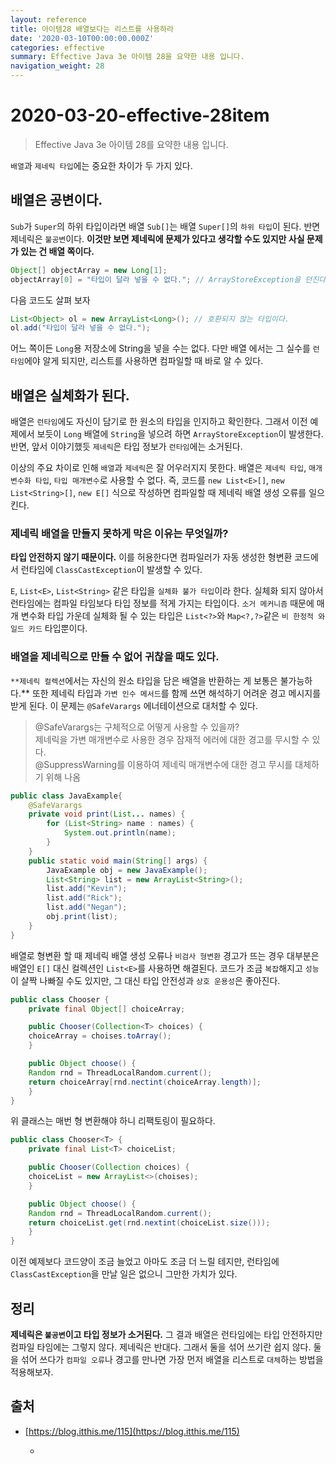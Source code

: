 ```yaml
---
layout: reference
title: 아이템28 배열보다는 리스트를 사용하라
date: '2020-03-10T00:00:00.000Z'
categories: effective
summary: Effective Java 3e 아이템 28을 요약한 내용 입니다.
navigation_weight: 28
---
```


# 2020-03-20-effective-28item

> Effective Java 3e 아이템 28를 요약한 내용 입니다.

`배열`과 `제네릭 타입`에는 중요한 차이가 두 가지 있다.

## 배열은 공변이다.

`Sub`가 `Super`의 하위 타입이라면 배열 `Sub[]`는 배열 `Super[]`의 `하위 타입`이 된다. 반면 제네릭은 `불공변`이다. **이것만 보면 제네릭에 문제가 있다고 생각할 수도 있지만 사실 문제가 있는 건 배열 쪽이다.**

```java
Object[] objectArray = new Long[1];
objectArray[0] = "타입이 달라 넣을 수 없다."; // ArrayStoreException을 던진다.
```

다음 코드도 살펴 보자

```java
List<Object> ol = new ArrayList<Long>(); // 호환되지 않는 타입이다.
ol.add("타입이 달라 넣을 수 없다.");
```

어느 쪽이든 `Long`용 저장소에 String을 넣을 수는 없다. 다만 배열 에서는 그 실수를 `런타임`에야 알게 되지만, 리스트를 사용하면 컴파일할 때 바로 알 수 있다.

## 배열은 실체화가 된다.

배열은 `런타임`에도 자신이 담기로 한 원소의 타입을 인지하고 확인한다. 그래서 이전 예제에서 보듯이 `Long` 배열에 `String`을 넣으려 하면 `ArrayStoreException`이 발생한다. 반면, 앞서 이야기했듯 `제네릭`은 타입 정보가 `런타임`에는 소거된다.

이상의 주요 차이로 인해 `배열`과 `제네릭`은 잘 어우러지지 못한다. 배열은 `제네릭 타입`, `매개변수화 타입`, `타입 매개변수`로 사용할 수 없다. 즉, 코드를 `new List<E>[]`, `new List<String>[]`, `new E[]` 식으로 작성하면 컴파일할 때 제네릭 배열 생성 오류를 일으킨다.

### 제네릭 배열을 만들지 못하게 막은 이유는 무엇일까?

**타입 안전하지 않기 때문이다.** 이를 허용한다면 컴파일러가 자동 생성한 형변환 코드에서 런타임에 `ClassCastException`이 발생할 수 있다.

`E`, `List<E>`, `List<String>` 같은 타입을 `실체화 불가 타입`이라 한다. 실체화 되지 않아서 런타임에는 컴파일 타임보다 타입 정보를 적게 가지는 타입이다. `소거 메커니즘` 때문에 매개 변수화 타입 가운데 실체화 될 수 있는 타입은 `List<?>`와 `Map<?,?>`같은 `비 한정적 와일드 카드` 타입뿐이다.

### 배열을 제네릭으로 만들 수 없어 귀찮을 때도 있다.

`**제네릭 컬렉션`에서는 자신의 원소 타입을 담은 배열을 반환하는 게 보통은 불가능하다.\*\* 또한 제네릭 타입과 `가변 인수 메서드`를 함께 쓰면 해석하기 어려운 경고 메시지를 받게 된다. 이 문제는 `@SafeVarargs` 에너테이션으로 대처할 수 있다.

> @SafeVarargs는 구체적으로 어떻게 사용할 수 있을까?  
>  제네릭을 가변 매개변수로 사용한 경우 잠재적 에러에 대한 경고를 무시할 수 있다.  
>  @SuppressWarning를 이용하여 제네릭 매개변수에 대한 경고 무시를 대체하기 위해 나옴

```java
public class JavaExample{  
    @SafeVarargs
    private void print(List... names) {  
        for (List<String> name : names) {  
            System.out.println(name);  
        }  
    }  
    public static void main(String[] args) {  
        JavaExample obj = new JavaExample();  
        List<String> list = new ArrayList<String>();  
        list.add("Kevin");  
        list.add("Rick"); 
        list.add("Negan");
        obj.print(list);  
    }      
}
```

배열로 형변환 할 때 제네릭 배열 생성 오류나 `비검사 형변환` 경고가 뜨는 경우 대부분은 배열인 `E[]` 대신 컬렉션인 `List<E>`를 사용하면 해결된다. 코드가 조금 `복잡`해지고 `성능`이 살짝 나빠질 수도 있지만, 그 대신 타입 안전성과 `상호 운용성`은 좋아진다.

```java
public class Chooser {
    private final Object[] choiceArray;

    public Chooser(Collection<T> choices) {
    choiceArray = choises.toArray();
    }

    public Object choose() {
    Random rnd = ThreadLocalRandom.current();
    return choiceArray[rnd.nectint(choiceArray.length)];
    }
}
```

위 클래스는 매번 형 변환해야 하니 리팩토링이 필요하다.

```java
public class Chooser<T> {
    private final List<T> choiceList;

    public Chooser(Collection choices) {
    choiceList = new ArrayList<>(choises);
    }

    public Object choose() {
    Random rnd = ThreadLocalRandom.current();
    return choiceList.get(rnd.nextint(choiceList.size()));
    }
}
```

이전 예제보다 코드양이 조금 늘었고 아마도 조금 더 느릴 테지만, 런타임에 `ClassCastException`을 만날 일은 없으니 그만한 가치가 있다.

## 정리

**제네릭은 `불공변`이고 타입 정보가 소거된다.** 그 결과 배열은 런타임에는 타입 안전하지만 컴파일 타임에는 그렇지 않다. 제네릭은 반대다. 그래서 둘을 섞어 쓰기란 쉽지 않다. 둘을 섞어 쓰다가 `컴파일 오류`나 경고를 만나면 가장 먼저 배열을 리스트로 `대체`하는 방법을 적용해보자.

## 출처

* [https://blog.itthis.me/115](https://blog.itthis.me/115)

  -

